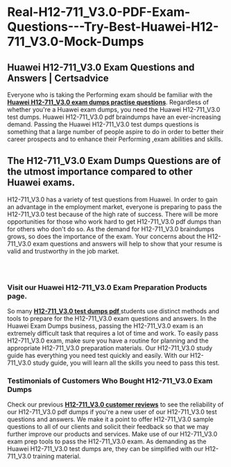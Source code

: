 # Real-H12-711_V3.0-PDF-Exam-Questions---Try-Best-Huawei-H12-711_V3.0-Mock-Dumps
<h2><strong>Huawei H12-711_V3.0 Exam Questions and Answers | Certsadvice</strong></h2> <p>Everyone who is taking the Performing exam should be familiar with the <a href="http://www.certsadvice.com/huawei/h12-711_v3.0-practice-questions"><strong>Huawei H12-711_V3.0 exam dumps practise questions</strong></a>. Regardless of whether you&#39;re a Huawei exam dumps, you need the Huawei H12-711_V3.0 test dumps. Huawei H12-711_V3.0 pdf braindumps have an ever-increasing demand. Passing the Huawei H12-711_V3.0 test dumps questions is something that a large number of people aspire to do in order to better their career prospects and to enhance their Performing ,exam abilities and skills.</p> <h2><strong>The H12-711_V3.0 Exam Dumps Questions are of the utmost importance compared to other Huawei exams.</strong></h2> <p>H12-711_V3.0 has a variety of test questions from Huawei. In order to gain an advantage in the employment market, everyone is preparing to pass the H12-711_V3.0 test because of the high rate of success. There will be more opportunities for those who work hard to get H12-711_V3.0 pdf dumps than for others who don&#39;t do so. As the demand for H12-711_V3.0 braindumps grows, so does the importance of the exam. Your concerns about the H12-711_V3.0 exam questions and answers will help to show that your resume is valid and trustworthy in the job market.</p> <p><a href="http://www.certsadvice.com/huawei/h12-711_v3.0-practice-questions" style="display: block; padding: 1em 0; text-align: center; "><img alt="" src="https://1.bp.blogspot.com/-RUOr8Wn-CRk/YUYAxC8kcHI/AAAAAAAAAnw/F7BbdI3tw8QDj5z8iX0vQAioQzKiUxduwCLcBGAsYHQ/s0/unnamed.jpg" /></a></p> <h3><strong>Visit our Huawei H12-711_V3.0 Exam Preparation Products page.</strong></h3> <p>So many <a href="http://www.certsadvice.com/huawei/h12-711_v3.0-practice-questions"><strong>H12-711_V3.0 test dumps pdf </strong></a>students use distinct methods and tools to prepare for the H12-711_V3.0 exam questions and answers. In the Huawei Exam Dumps business, passing the H12-711_V3.0 exam is an extremely difficult task that requires a lot of time and work. To easily pass H12-711_V3.0 exam, make sure you have a routine for planning and the appropriate H12-711_V3.0 preparation materials. Our H12-711_V3.0 study guide has everything you need test quickly and easily. With our H12-711_V3.0 study guide, you will learn all the skills you need to pass this test.</p> <h3><strong>Testimonials of Customers Who Bought H12-711_V3.0 Exam Dumps</strong></h3> <p>Check our previous <a href="http://www.certsadvice.com/huawei/h12-711_v3.0-practice-questions"><strong>H12-711_V3.0 customer reviews</strong></a> to see the reliability of our H12-711_V3.0 pdf dumps if you&#39;re a new user of our H12-711_V3.0 test questions and answers. We make it a point to offer H12-711_V3.0 sample questions to all of our clients and solicit their feedback so that we may further improve our products and services. Make use of our H12-711_V3.0 exam prep tools to pass the H12-711_V3.0 exam. As demanding as the Huawei H12-711_V3.0 test dumps are, they can be simplified with our H12-711_V3.0 training material.</p>
